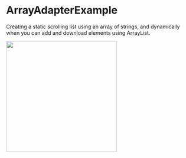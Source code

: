 # ArrayAdapterExample

Creating a static scrolling list using an array of strings,
and dynamically when you can add and download elements using ArrayList.

<img src = "https://user-images.githubusercontent.com/102150516/190983156-8dde9af6-c65c-44a3-9000-b3f0e569dd03.jpg" width = 300>